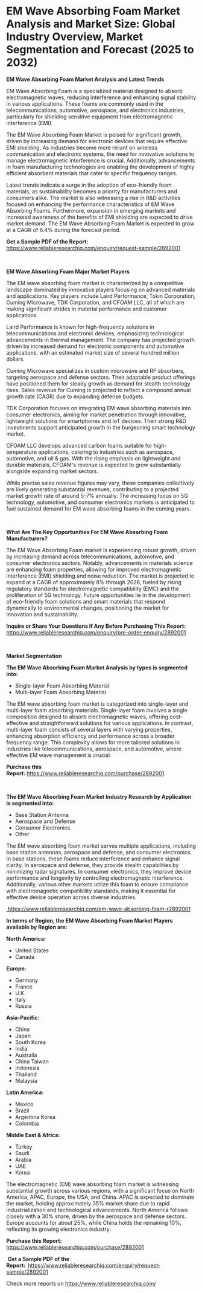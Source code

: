 <p><h1>EM Wave Absorbing Foam Market Analysis and Market Size: Global Industry Overview, Market Segmentation and Forecast (2025 to 2032)</h1></p><p><strong>EM Wave Absorbing Foam Market Analysis and Latest Trends</strong></p>
<p><p>EM Wave Absorbing Foam is a specialized material designed to absorb electromagnetic waves, reducing interference and enhancing signal stability in various applications. These foams are commonly used in the telecommunications, automotive, aerospace, and electronics industries, particularly for shielding sensitive equipment from electromagnetic interference (EMI).</p><p>The EM Wave Absorbing Foam Market is poised for significant growth, driven by increasing demand for electronic devices that require effective EMI shielding. As industries become more reliant on wireless communication and electronic systems, the need for innovative solutions to manage electromagnetic interference is crucial. Additionally, advancements in foam manufacturing technologies are enabling the development of highly efficient absorbent materials that cater to specific frequency ranges.</p><p>Latest trends indicate a surge in the adoption of eco-friendly foam materials, as sustainability becomes a priority for manufacturers and consumers alike. The market is also witnessing a rise in R&D activities focused on enhancing the performance characteristics of EM Wave Absorbing Foams. Furthermore, expansion in emerging markets and increased awareness of the benefits of EMI shielding are expected to drive market demand. The EM Wave Absorbing Foam Market is expected to grow at a CAGR of 6.4% during the forecast period.</p></p>
<p><strong>Get a Sample PDF of the Report:&nbsp;</strong> <a href="https://www.reliableresearchiq.com/enquiry/request-sample/2892001?utm_campaign=3083&utm_medium=2&utm_source=Github&utm_content=ia&utm_term=15032025&utm_id=em-wave-absorbing-foam">https://www.reliableresearchiq.com/enquiry/request-sample/2892001</a></p>
<p>&nbsp;</p>
<p><strong>EM Wave Absorbing Foam Major Market Players</strong></p>
<p><p>The EM wave absorbing foam market is characterized by a competitive landscape dominated by innovative players focusing on advanced materials and applications. Key players include Laird Performance, Tokin Corporation, Cuming Microwave, TDK Corporation, and CFOAM LLC, all of which are making significant strides in material performance and customer applications.</p><p>Laird Performance is known for high-frequency solutions in telecommunications and electronic devices, emphasizing technological advancements in thermal management. The company has projected growth driven by increased demand for electronic components and automotive applications, with an estimated market size of several hundred million dollars.</p><p>Cuming Microwave specializes in custom microwave and RF absorbers, targeting aerospace and defense sectors. Their adaptable product offerings have positioned them for steady growth as demand for stealth technology rises. Sales revenue for Cuming is projected to reflect a compound annual growth rate (CAGR) due to expanding defense budgets.</p><p>TDK Corporation focuses on integrating EM wave absorbing materials into consumer electronics, aiming for market penetration through innovative, lightweight solutions for smartphones and IoT devices. Their strong R&D investments support anticipated growth in the burgeoning smart technology market.</p><p>CFOAM LLC develops advanced carbon foams suitable for high-temperature applications, catering to industries such as aerospace, automotive, and oil & gas. With the rising emphasis on lightweight and durable materials, CFOAM's revenue is expected to grow substantially alongside expanding market sectors.</p><p>While precise sales revenue figures may vary, these companies collectively are likely generating substantial revenues, contributing to a projected market growth rate of around 5-7% annually. The increasing focus on 5G technology, automotive, and consumer electronics markets is anticipated to fuel sustained demand for EM wave absorbing foams in the coming years.</p></p>
<p>&nbsp;</p>
<p><strong>What Are The Key Opportunities For EM Wave Absorbing Foam Manufacturers?</strong></p>
<p><p>The EM Wave Absorbing Foam market is experiencing robust growth, driven by increasing demand across telecommunications, automotive, and consumer electronics sectors. Notably, advancements in materials science are enhancing foam properties, allowing for improved electromagnetic interference (EMI) shielding and noise reduction. The market is projected to expand at a CAGR of approximately 8% through 2026, fueled by rising regulatory standards for electromagnetic compatibility (EMC) and the proliferation of 5G technology. Future opportunities lie in the development of eco-friendly foam solutions and smart materials that respond dynamically to environmental changes, positioning the market for Innovation and sustainability.</p></p>
<p><strong>Inquire or Share Your Questions If Any Before Purchasing This Report:</strong> <a href="https://www.reliableresearchiq.com/enquiry/pre-order-enquiry/2892001?utm_campaign=3083&utm_medium=2&utm_source=Github&utm_content=ia&utm_term=15032025&utm_id=em-wave-absorbing-foam">https://www.reliableresearchiq.com/enquiry/pre-order-enquiry/2892001</a></p>
<p>&nbsp;</p>
<p><strong>Market Segmentation</strong></p>
<p><strong>The EM Wave Absorbing Foam Market Analysis by types is segmented into:</strong></p>
<p><ul><li>Single-layer Foam Absorbing Material</li><li>Multi-layer Foam Absorbing Material</li></ul></p>
<p><p>The EM wave absorbing foam market is categorized into single-layer and multi-layer foam absorbing materials. Single-layer foam involves a single composition designed to absorb electromagnetic waves, offering cost-effective and straightforward solutions for various applications. In contrast, multi-layer foam consists of several layers with varying properties, enhancing absorption efficiency and performance across a broader frequency range. This complexity allows for more tailored solutions in industries like telecommunications, aerospace, and automotive, where effective EM wave management is crucial.</p></p>
<p><strong>Purchase this Report:&nbsp;</strong><a href="https://www.reliableresearchiq.com/purchase/2892001?utm_campaign=3083&utm_medium=2&utm_source=Github&utm_content=ia&utm_term=15032025&utm_id=em-wave-absorbing-foam">https://www.reliableresearchiq.com/purchase/2892001</a></p>
<p>&nbsp;</p>
<p><strong>The EM Wave Absorbing Foam Market Industry Research by Application is segmented into:</strong></p>
<p><ul><li>Base Station Antenna</li><li>Aerospace and Defense</li><li>Consumer Electronics</li><li>Other</li></ul></p>
<p><p>The EM wave absorbing foam market serves multiple applications, including base station antennas, aerospace and defense, and consumer electronics. In base stations, these foams reduce interference and enhance signal clarity. In aerospace and defense, they provide stealth capabilities by minimizing radar signatures. In consumer electronics, they improve device performance and longevity by controlling electromagnetic interference. Additionally, various other markets utilize this foam to ensure compliance with electromagnetic compatibility standards, making it essential for effective device operation across diverse industries.</p></p>
<p><a href="https://www.reliableresearchiq.com/em-wave-absorbing-foam-r2892001?utm_campaign=3083&utm_medium=2&utm_source=Github&utm_content=ia&utm_term=15032025&utm_id=em-wave-absorbing-foam">&nbsp;https://www.reliableresearchiq.com/em-wave-absorbing-foam-r2892001</a></p>
<p><strong>In terms of Region, the EM Wave Absorbing Foam Market Players available by Region are:</strong></p>
<p>
    <p> <strong> North America: </strong>
        <ul>
            <li>United States</li>
            <li>Canada</li>
        </ul>
        </p> 
    <p> <strong> Europe: </strong>
        <ul>
            <li>Germany</li>
            <li>France</li>
            <li>U.K.</li>
            <li>Italy</li>
            <li>Russia</li>
        </ul>
        </p> 
    <p> <strong> Asia-Pacific: </strong>
        <ul>
            <li>China</li>
            <li>Japan</li>
            <li>South Korea</li>
            <li>India</li>
            <li>Australia</li>
            <li>China Taiwan</li>
            <li>Indonesia</li>
            <li>Thailand</li>
            <li>Malaysia</li>
        </ul>
        </p> 
    <p> <strong> Latin America: </strong>
        <ul>
            <li>Mexico</li>
            <li>Brazil</li>
            <li>Argentina Korea</li>
            <li>Colombia</li>
        </ul>
        </p> 
    <p> <strong> Middle East & Africa: </strong>
        <ul>
            <li>Turkey</li>
            <li>Saudi</li>
            <li>Arabia</li>
            <li>UAE</li>
            <li>Korea</li>
        </ul>
    </p>
    </p>
<p><p>The electromagnetic (EM) wave absorbing foam market is witnessing substantial growth across various regions, with a significant focus on North America, APAC, Europe, the USA, and China. APAC is expected to dominate the market, holding approximately 35% market share due to rapid industrialization and technological advancements. North America follows closely with a 30% share, driven by the aerospace and defense sectors. Europe accounts for about 25%, while China holds the remaining 10%, reflecting its growing electronics industry.</p></p>
<p><strong>Purchase this Report: </strong><a href="https://www.reliableresearchiq.com/purchase/2892001?utm_campaign=3083&utm_medium=2&utm_source=Github&utm_content=ia&utm_term=15032025&utm_id=em-wave-absorbing-foam">https://www.reliableresearchiq.com/purchase/2892001</a></p>
<p>&nbsp;<strong>Get a Sample PDF of the Report:&nbsp;&nbsp;</strong><a href="https://www.reliableresearchiq.com/enquiry/request-sample/2892001?utm_campaign=3083&utm_medium=2&utm_source=Github&utm_content=ia&utm_term=15032025&utm_id=em-wave-absorbing-foam">https://www.reliableresearchiq.com/enquiry/request-sample/2892001</a></p>
<p><strong></strong></p>
<p>Check more reports on <a href="https://www.reliableresearchiq.com/?utm_campaign=3083&utm_medium=2&utm_source=Github&utm_content=ia&utm_term=15032025&utm_id=em-wave-absorbing-foam">https://www.reliableresearchiq.com/</a></p>